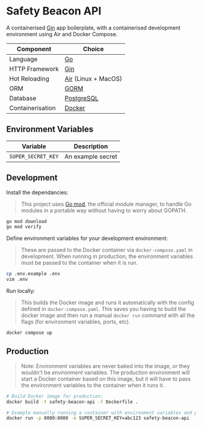 # Safety Beacon API

A containerised [Gin](https://github.com/gin-gonic/gin) app boilerplate, with a containerised development environment using Air and Docker Compose.

| Component        | Choice                                                 |
| ---------------- | ------------------------------------------------------ |
| Language         | [Go](https://go.dev/)                                  |
| HTTP Framework   | [Gin](https://github.com/gin-gonic/gin)                |
| Hot Reloading    | [Air](https://github.com/cosmtrek/air) (Linux + MacOS) |
| ORM              | [GORM](https://gorm.io/)                               |
| Database         | [PostgreSQL](https://www.postgresql.org/)              |
| Containerisation | [Docker](https://www.docker.com/)                      |

## Environment Variables

| Variable           | Description       |
| ------------------ | ----------------- |
| `SUPER_SECRET_KEY` | An example secret |

## Development

Install the dependancies:

> This project uses [Go mod](https://blog.golang.org/using-go-modules), the official module manager, to handle Go modules in a portable way without having to worry about GOPATH.

```bash
go mod download
go mod verify
```

Define environment variables for your development environment:

> These are passed to the Docker container via `docker-compose.yaml` in development. When running in production, the environment variables must be passed to the container when it is run.

```bash
cp .env.example .env
vim .env
```

Run locally:

> This builds the Docker image and runs it automatically with the config defined in `docker-compose.yaml`. This saves you having to build the docker image and then run a manual `docker run` command with all the flags (for environment variables, ports, etc).

```bash
docker compose up
```

## Production

> Note: Environment variables are never baked into the image, or they wouldn't be _environment_ variables. The production environment will start a Docker container based on this image, but it will have to pass the environment variables to the container when it runs it.

```bash
# Build Docker image for production:
docker build -t safety-beacon-api -f Dockerfile .

# Example manually running a container with environment variables and ports defined:
docker run -p 8080:8080 -e SUPER_SECRET_KEY=abc123 safety-beacon-api
```
